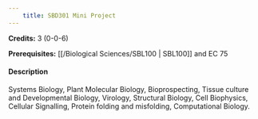 ```yaml
---
    title: SBD301 Mini Project
---
```

**Credits:** 3 (0-0-6)



**Prerequisites:** [[/Biological Sciences/SBL100 | SBL100]] and EC 75

#### Description 
Systems Biology, Plant Molecular Biology, Bioprospecting, Tissue culture and Developmental Biology, Virology, Structural Biology, Cell Biophysics, Cellular Signalling, Protein folding and misfolding, Computational Biology.